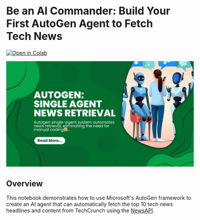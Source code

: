 # Be an AI Commander: Build Your First AutoGen Agent to Fetch Tech News
[![Open in Colab](https://colab.research.google.com/assets/colab-badge.svg)](https://colab.research.google.com/github/ritwickbhargav80/autogen-agent-playground/blob/main/Single%20Agent/News%20Retrieval/AutoGen_Single_Agent_%5BNews_Retrieval%5D.ipynb)

![AutoGen News Retrieval](AutoGen%20News%20Retrieval.png)

## Overview

This notebook demonstrates how to use Microsoft's AutoGen framework to create an AI agent that can automatically fetch the top 10 tech news headlines and content from TechCrunch using the [NewsAPI](https://www.newsapi.org/).
